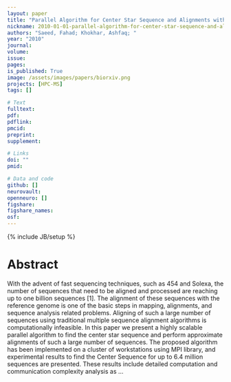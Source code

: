 ```yaml
---
layout: paper
title: "Parallel Algorithm for Center Star Sequence and Alignments with Applications to Short Reads"
nickname: 2010-01-01-parallel-algorithm-for-center-star-sequence-and-alignments-with-applications-to-short-reads
authors: "Saeed, Fahad; Khokhar, Ashfaq; "
year: "2010"
journal: 
volume: 
issue:
pages: 
is_published: True
image: /assets/images/papers/biorxiv.png
projects: [HPC-MS]
tags: []

# Text
fulltext:
pdf:
pdflink:
pmcid:
preprint: 
supplement:

# Links
doi: ""
pmid:

# Data and code
github: []
neurovault:
openneuro: []
figshare:
figshare_names:
osf:
---
```

{% include JB/setup %}

# Abstract

With the advent of fast sequencing techniques, such as 454 and Solexa, the number of sequences that need to be aligned and processed are reaching up to one billion sequences [1]. The alignment of these sequences with the reference genome is one of the basic steps in mapping, alignments, and sequence analysis related problems. Aligning of such a large number of sequences using traditional multiple sequence alignment algorithms is computationally infeasible. In this paper we present a highly scalable parallel algorithm to find the center star sequence and perform approximate alignments of such a large number of sequences. The proposed algorithm has been implemented on a cluster of workstations using MPI library, and experimental results to find the Center Sequence for up to 6.4 million sequences are presented. These results include detailed computation and communication complexity analysis as …
